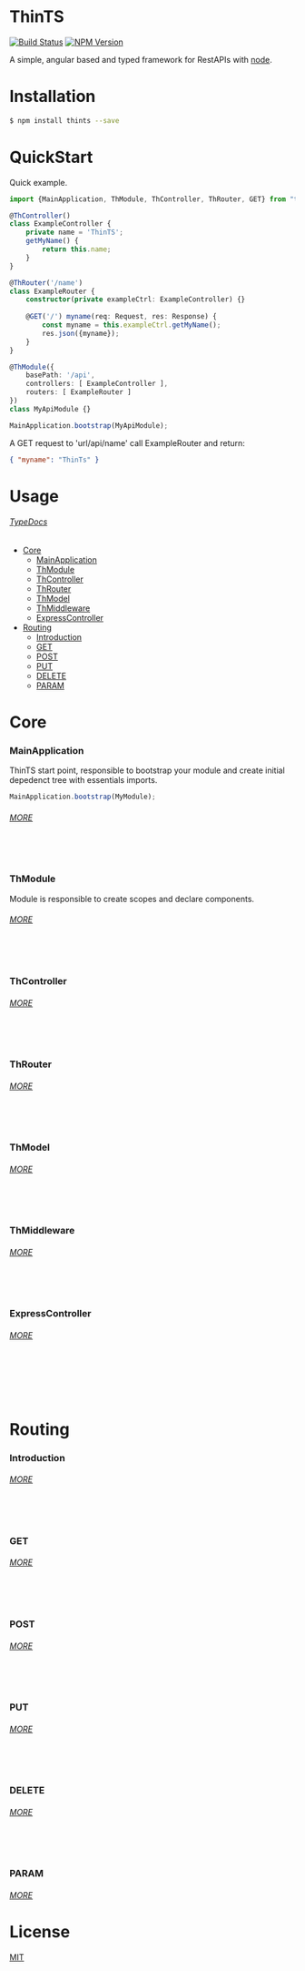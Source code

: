 # ThinTS

[![Build Status][travis-image]][travis-url] [![NPM Version][npm-image]][npm-url]

A simple, angular based and typed framework for RestAPIs with [node](http://nodejs.org).

# Installation
```bash
$ npm install thints --save
```

# QuickStart
Quick example.
```TypeScript
import {MainApplication, ThModule, ThController, ThRouter, GET} from "thints";

@ThController()
class ExampleController {
    private name = 'ThinTS';
    getMyName() {
        return this.name;
    }
}

@ThRouter('/name')
class ExampleRouter {
    constructor(private exampleCtrl: ExampleController) {}
    
    @GET('/') myname(req: Request, res: Response) {
    	const myname = this.exampleCtrl.getMyName();
    	res.json({myname});
    }
}

@ThModule({
    basePath: '/api',
    controllers: [ ExampleController ],
    routers: [ ExampleRouter ]
})
class MyApiModule {}

MainApplication.bootstrap(MyApiModule);
```

A GET request to 'url/api/name' call ExampleRouter and return:
```json
{ "myname": "ThinTs" }
```


# Usage
###### [TypeDocs](docs/README.md)
* [Core](#1)
  * [MainApplication](#1.1)
  * [ThModule](#1.2)
  * [ThController](#1.3)
  * [ThRouter](#1.4)
  * [ThModel](#1.5)
  * [ThMiddleware](#1.6)
  * [ExpressController](#1.7)
* [Routing](#2)
  * [Introduction](#2.1)
  * [GET](#2.2)
  * [POST](#2.3)
  * [PUT](#2.4)
  * [DELETE](#2.5)
  * [PARAM](#2.6)

# <a name="1"/> Core


### <a name="1.1"/> MainApplication
ThinTS start point, responsible to bootstrap your module and create initial depedenct tree with essentials imports.
```TypeScript
MainApplication.bootstrap(MyModule);
```
###### [MORE][docs-mainapp]


<br></br>
### <a name="1.2">ThModule
Module is responsible to create scopes and declare components.
###### [MORE][docs-thmodule]

<br></br>
### <a name="1.3"> ThController
###### [MORE][docs-thcontroller]

<br></br>
### <a name="1.4"> ThRouter
###### [MORE][docs-throuter]

<br></br>
### <a name="1.5"> ThModel
###### [MORE][docs-thmodel]

<br></br>
### <a name="1.6"> ThMiddleware
###### [MORE][docs-thmodule]

<br></br>
### <a name="1.7"> ExpressController
###### [MORE][docs-thmiddleware]

<br></br>
<br></br>
# <a name="2"/> Routing

### <a name="2.1">Introduction
###### [MORE][docs-thmodule]

<br></br>
### <a name="2.2">GET
###### [MORE][docs-get]

<br></br>
### <a name="2.3">POST
###### [MORE][docs-post]

<br></br>
### <a name="2.4">PUT
###### [MORE][docs-put]

<br></br>
### <a name="2.5">DELETE
###### [MORE][docs-delete]

<br></br>
### <a name="2.6">PARAM
###### [MORE][docs-param]


# License
[MIT][license-url]

[license-url]: https://github.com/digitalinfluencers/thints/blob/master/LICENSE
[npm-image]: https://img.shields.io/npm/v/thints.svg
[npm-url]: https://www.npmjs.com/package/thints
[travis-image]: https://img.shields.io/travis/digitalinfluencers/ThinTS.svg
[travis-url]: https://travis-ci.org/digitalinfluencers/ThinTS

[docs-mainapp]: docs/classes/mainapplication.md
[docs-thmodule]: docs/interfaces/thmodule.md
[docs-thcontroller]: docs/interfaces/thcontroller.md
[docs-throuter]: docs/interfaces/throuter.md
[docs-thmodel]: docs/interfaces/thmodel.md
[docs-thmiddleware]: docs/interfaces/thmiddleware.md
[docs-get]: docs/interfaces/get.md
[docs-post]: docs/interfaces/post.md
[docs-put]: docs/interfaces/put.md
[docs-delete]: docs/interfaces/delete.md
[docs-param]: docs/interfaces/param.md